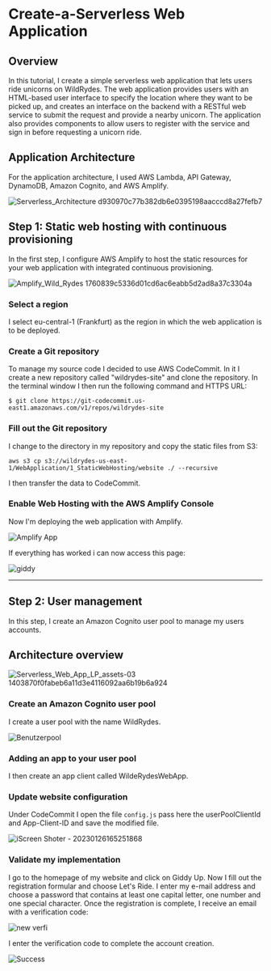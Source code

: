 # Create-a-Serverless Web Application

## Overview

In this tutorial, I create a simple serverless web application that lets users ride unicorns on WildRydes. The web application provides users with an HTML-based user interface to specify the location where they want to be picked up, and creates an interface on the backend with a RESTful web service to submit the request and provide a nearby unicorn. The application also provides components to allow users to register with the service and sign in before requesting a unicorn ride.

## Application Architecture

For the application architecture, I used AWS Lambda, API Gateway, DynamoDB, Amazon Cognito, and AWS Amplify.

![Serverless_Architecture d930970c77b382db6e0395198aacccd8a27fefb7](https://user-images.githubusercontent.com/122367884/214868606-b6ff9fec-72e4-4b1e-a078-7b8ab7d12add.png)

## Step 1: Static web hosting with continuous provisioning

In the first step, I configure AWS Amplify to host the static resources for your web application with integrated continuous provisioning.

![Amplify_Wild_Rydes 1760839c5336d01cd6ac6eabb5d2ad8a37c3304a](https://user-images.githubusercontent.com/122367884/214870924-f09e816e-32a7-4a7a-ab49-0b5e1389c642.png)

### Select a region

I select eu-central-1 (Frankfurt) as the region in which the web application is to be deployed.

### Create a Git repository

To manage my source code I decided to use AWS CodeCommit. In it I create a new repository called "wildrydes-site" and clone the repository. In the terminal window I then run the following command and HTTPS URL: 

`$ git clone https://git-codecommit.us-east1.amazonaws.com/v1/repos/wildrydes-site`

### Fill out the Git repository

I change to the directory in my repository and copy the static files from S3:

`aws s3 cp s3://wildrydes-us-east-1/WebApplication/1_StaticWebHosting/website ./ --recursive`

I then transfer the data to CodeCommit.

### Enable Web Hosting with the AWS Amplify Console

Now I'm deploying the web application with Amplify.

![Amplify App](https://user-images.githubusercontent.com/122367884/214875776-57db436d-7d11-4dae-8275-a1db2fd070f0.jpg)

If everything has worked i can now access this page:

![giddy](https://user-images.githubusercontent.com/122367884/214876345-2fe340d9-2525-4cd5-9873-738c7715f4bf.jpg)

---------------------------------------------------------------------------------------------------------------------------------------------------------

## Step 2: User management

In this step, I create an Amazon Cognito user pool to manage my users accounts.

## Architecture overview

![Serverless_Web_App_LP_assets-03 1403870f0fabeb6a11d3e4116092aa6b19b6a924](https://user-images.githubusercontent.com/122367884/214877472-5964c210-3089-4f68-af6d-320986f44d64.png)

### Create an Amazon Cognito user pool

I create a user pool with the name WildRydes.

![Benutzerpool](https://user-images.githubusercontent.com/122367884/214885386-00bc998b-a8bd-47c5-9dcc-1767802d05ec.jpg)


### Adding an app to your user pool

I then create an app client called WildeRydesWebApp.

### Update website configuration 

Under CodeCommit I open the file `config.js` pass here the userPoolClientId and App-Client-ID and save the modified file.

![iScreen Shoter - 20230126165251868](https://user-images.githubusercontent.com/122367884/214883327-423099a7-edf5-4624-9a38-76cc56742ee7.jpg)

### Validate my implementation

I go to the homepage of my website and click on Giddy Up. Now I fill out the registration formular and choose Let's Ride. I enter my e-mail address and choose a password that contains at least one capital letter, one number and one special character. Once the registration is complete, I receive an email with a verification code: 

![new verfi](https://user-images.githubusercontent.com/122367884/214886439-1626f375-4f7c-4fff-9cfb-35ceacc7d291.jpg)

I enter the verification code to complete the account creation.

![Success](https://user-images.githubusercontent.com/122367884/214886982-09e395c7-8dee-4d61-aab8-7d80036ef57d.jpg)
